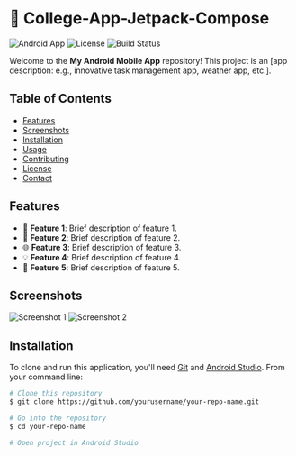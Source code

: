 # 📱 College-App-Jetpack-Compose

![Android App](https://img.shields.io/badge/Platform-Android-green.svg)
![License](https://img.shields.io/github/license/yourusername/your-repo-name.svg)
![Build Status](https://img.shields.io/github/actions/workflow/status/yourusername/your-repo-name/CI.yml)

Welcome to the **My Android Mobile App** repository! This project is an [app description: e.g., innovative task management app, weather app, etc.].

## Table of Contents

- [Features](#features)
- [Screenshots](#screenshots)
- [Installation](#installation)
- [Usage](#usage)
- [Contributing](#contributing)
- [License](#license)
- [Contact](#contact)

## Features

- 📅 **Feature 1**: Brief description of feature 1.
- 🔔 **Feature 2**: Brief description of feature 2.
- 🌐 **Feature 3**: Brief description of feature 3.
- 💡 **Feature 4**: Brief description of feature 4.
- 🎨 **Feature 5**: Brief description of feature 5.

## Screenshots

![Screenshot 1](path/to/screenshot1.png)
![Screenshot 2](path/to/screenshot2.png)

## Installation

To clone and run this application, you'll need [Git](https://git-scm.com) and [Android Studio](https://developer.android.com/studio). From your command line:

```bash
# Clone this repository
$ git clone https://github.com/yourusername/your-repo-name.git

# Go into the repository
$ cd your-repo-name

# Open project in Android Studio
